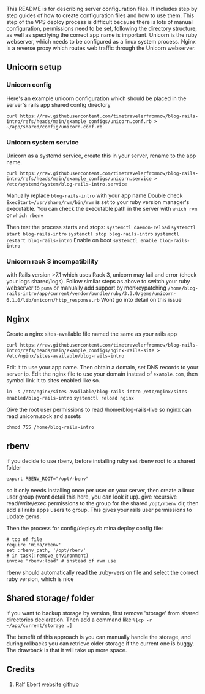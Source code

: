 This README is for describing server configuration files.
It includes step by step guides of how to create configuration files and how to use them.
This step of the VPS deploy process is difficult because there is lots of manual configuration,
permissions need to be set, following the directory structure, as well as specifying the correct app name is important.
Unicorn is the ruby webserver, which needs to be configured as a linux system process.
Nginx is a reverse proxy which routes web traffic through the Unicorn webserver.

## Unicorn setup

### Unicorn config

Here's an example unicorn configuration which should be placed in the server's rails app shared config directory

`curl https://raw.githubusercontent.com/timetravelerfromnow/blog-rails-intro/refs/heads/main/example_configs/unicorn.conf.rb > ~/app/shared/config/unicorn.conf.rb`

### Unicorn system service

Unicorn as a systemd service, create this in your server, rename to the app name.

`curl https://raw.githubusercontent.com/timetravelerfromnow/blog-rails-intro/refs/heads/main/example_configs/unicorn.service > /etc/systemd/system/blog-rails-intro.service`

Manually replace `blog-rails-intro` with your app name
Double check `ExecStart=/usr/share/rvm/bin/rvm` is set to your ruby version manager's executable. You can check the executable path in the server with `which rvm` or `which rbenv`

Then test the process starts and stops:
`systemctl daemon-reload`
`systemctl start blog-rails-intro`
`systemctl stop blog-rails-intro`
`systemctl restart blog-rails-intro`
Enable on boot
`systemctl enable blog-rails-intro`

### Unicorn rack 3 incompatibility

with Rails version >7.1 which uses Rack 3, unicorn may fail and error (check your logs shared/logs). Follow similar steps as above to switch your ruby webserver to `puma` or manually add support by monkeypatching
`/home/blog-rails-intro/app/current/vendor/bundle/ruby/3.3.0/gems/unicorn-6.1.0/lib/unicorn/http_response.rb`
Wont go into detail on this issue

## Nginx

Create a nginx sites-available file named the same as your rails app

`curl https://raw.githubusercontent.com/timetravelerfromnow/blog-rails-intro/refs/heads/main/example_configs/nginx-rails-site > /etc/nginx/sites-available/blog-rails-intro`

Edit it to use your app name. Then obtain a domain, set DNS records to your server ip. Edit the nginx file to use your domain instead of `example.com`,
then symbol link it to sites enabled like so.

`ln -s /etc/nginx/sites-available/blog-rails-intro /etc/nginx/sites-enabled/blog-rails-intro`
`systemctl reload nginx`

Give the root user permissions to read /home/blog-rails-live so nginx can read unicorn.sock and assets

`chmod 755 /home/blog-rails-intro`

## rbenv

if you decide to use rbenv, before installing ruby set rbenv root to a shared folder

`export RBENV_ROOT="/opt/rbenv"`

so it only needs installing once per user on your server, then create a linux user group (wont detail this here, you can look it up).
give recursive read/write/exec permissions to the group for the shared `/opt/rbenv` dir, then add all rails apps users to group.
This gives your rails user permissions to update gems.

Then the process for config/deploy.rb mina deploy config file:

```
# top of file
require 'mina/rbenv'
set :rbenv_path, '/opt/rbenv'
# in task(:remove_environment)
invoke 'rbenv:load' # instead of rvm use
```
rbenv should automatically read the .ruby-version file and select the correct ruby version, which is nice

## Shared storage/ folder

if you want to backup storage by version, first remove 'storage' from shared directories declaration.
Then add a command like `%[cp -r ~/app/current/storage .]`

The benefit of this approach is you can manually handle the storage, and during rollbacks you can retrieve older storage if the current one is buggy.
The drawback is that it will take up more space.

## Credits
1. Ralf Ebert [website](https://ralfebert.com) [github](https://github.com/ralfebert)
